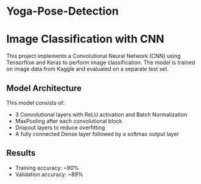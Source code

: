 # Yoga-Pose-Detection

# Image Classification with CNN

This project implements a Convolutional Neural Network (CNN) using Tensorflow and Keras to perform image classification. The model is trained on image data from Kaggle and evaluated on a separate test set.

## Model Architecture

This model consists of:

- 3 Convolutional layers with ReLU activation and Batch Normalization
- MaxPooling after each convolutional block
- Dropout layers to reduce overfitting
- A fully connected Dense layer followed by a softmax output layer

## Results

* Training accuracy: ~90%
* Validation accuracy: ~89%

